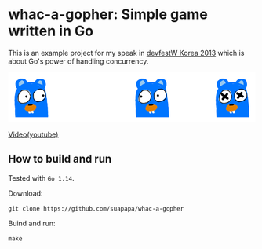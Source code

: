 # whac-a-gopher: Simple game written in Go

This is an example project for my speak in [devfestW Korea 2013][1]
which is about Go's power of handling concurrency.

![ScreenshotOfTheGame](whac-a-gopher/res/screenshot.png)

[Video(youtube)](http://youtu.be/fqvJWG4cWIg)

## How to build and run

Tested with `Go 1.14`.

Download:

    git clone https://github.com/suapapa/whac-a-gopher

Buind and run:

    make


[1]:https://sites.google.com/site/2013devfestwkorea

